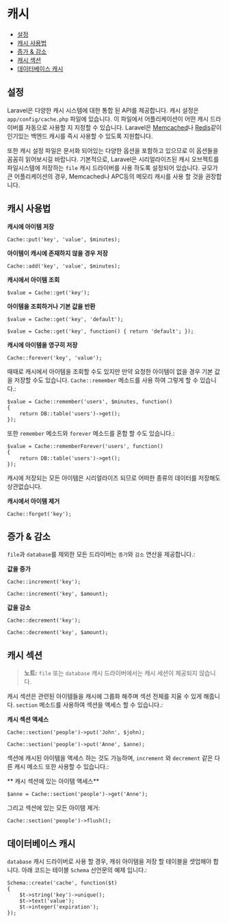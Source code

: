 # 캐시

- [설정](#configuration)
- [캐시 사용법](#cache-usage)
- [증가 & 감소](#increments-and-decrements)
- [캐시 섹션](#cache-sections)
- [데이터베이스 캐시](#database-cache)

<a name="configuration"></a>
## 설정

Laravel은 다양한 캐시 시스템에 대한 통합 된 API를 제공합니다. 캐시 설정은 `app/config/cache.php` 파일에 있습니다. 이 파일에서 어플리케이션이 어떤 캐시 드라이버를 자동으로 사용할 지 지정할 수 있습니다. Laravel은 [Memcached](http://memcached.org)나 [Redis](http://redis.io)같이 인기있는 백엔드 캐시를 즉시 사용할 수 있도록 지원합니다.

또한 캐시 설정 파일은 문서화 되어있는 다양한 옵션을 포함하고 있으므로 이 옵션들을 꼼꼼히 읽어보시길 바랍니다. 기본적으로, Laravel은 시리얼라이즈된 캐시 오브젝트를 파일시스템에 저장하는 `file` 캐시 드라이버를 사용 하도록 설정되어 있습니다. 규모가 큰 어플리케이션의 경우, Memcached나 APC등의 메모리 캐시를 사용 할 것을 권장합니다.

<a name="cache-usage"></a>
## 캐시 사용법

**캐시에 아이템 저장**

	Cache::put('key', 'value', $minutes);

**아이템이 캐시에 존재하지 않을 경우 저장**

	Cache::add('key', 'value', $minutes);

**캐시에서 아이템 조회**

	$value = Cache::get('key');

**아이템을 조회하거나 기본 값을 반환**

	$value = Cache::get('key', 'default');

	$value = Cache::get('key', function() { return 'default'; });

**캐시에 아이템을 영구히 저장**

	Cache::forever('key', 'value');

때때로 캐시에서 아이템을 조회할 수도 있지만 만약 요청한 아이템이 없을 경우 기본 값을 저장할 수도 있습니다. `Cache::remember` 메소드를 사용 하여 그렇게 할 수 있습니다.:

	$value = Cache::remember('users', $minutes, function()
	{
		return DB::table('users')->get();
	});

또한 `remember` 메소드와 `forever` 메소드를 혼합 할 수도 있습니다.:

	$value = Cache::rememberForever('users', function()
	{
		return DB::table('users')->get();
	});

캐시에 저장되는 모든 아이템은 시리얼라이즈 되므로 어떠한 종류의 데이터를 저장해도 상관없습니다.

**캐시에서 아이템 제거**

	Cache::forget('key');

<a name="increments-and-decrements"></a>
## 증가 & 감소

`file`과 `database`를 제외한 모든 드라이버는 `증가`와 `감소` 연산을 제공합니다.:

**값을 증가**

	Cache::increment('key');

	Cache::increment('key', $amount);

**값을 감소**

	Cache::decrement('key');

	Cache::decrement('key', $amount);

<a name="cache-sections"></a>
## 캐시 섹션

> **노트:** `file` 또는 `database` 캐시 드라이버에서는 캐시 세션이 제공되지 않습니다.

캐시 섹션은 관련된 아이템들을 캐시에 그룹화 해주며 섹션 전체를 지울 수 있게 해줍니다. `section` 메소드를 사용하여 섹션을 액세스 할 수 있습니다.:

**캐시 섹션 액세스**

	Cache::section('people')->put('John', $john);

	Cache::section('people')->put('Anne', $anne);

섹션에 캐시된 아이템을 액세스 하는 것도 가능하며, `increment` 와 `decrement` 같은 다른 캐시 메소드 또한 사용할 수 있습니다.:

** 캐시 섹션에 있는 아이템 액세스**

	$anne = Cache::section('people')->get('Anne');

그리고 섹션에 있는 모든 아이템 제거:

	Cache::section('people')->flush();

<a name="database-cache"></a>
## 데이터베이스 캐시

`database` 캐시 드라이버로 사용 할 경우, 캐쉬 아이템을 저장 할 테이블을 셋업해야 합니다. 아래 코드는 테이블 `Schema` 선언문의 예제 입니다.:

	Schema::create('cache', function($t)
	{
		$t->string('key')->unique();
		$t->text('value');
		$t->integer('expiration');
	});

